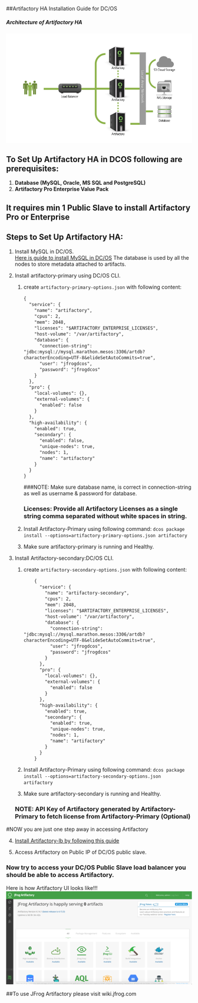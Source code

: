 ##Artifactory HA Installation Guide for DC/OS

##### Architecture of Artifactory HA

![HA Artifactory Architecture](images/HA_Diagram.png)

## To Set Up Artifactory HA in DCOS following are prerequisites:
1. **Database (MySQL, Oracle,  MS SQL and PostgreSQL)**
2. **Artifactory Pro Enterprise Value Pack**

## It requires min 1 Public Slave to install Artifactory Pro or Enterprise

## Steps to Set Up Artifactory HA:

1. Install MySQL in DC/OS.<br />
    [Here is guide to install MySQL in DC/OS](install-mysql.md)
    The database is used by all the nodes to store metadata attached to artifacts.<br />

2. Install artifactory-primary using DC/OS CLI.<br />
    1. create `artifactory-primary-options.json` with following content:
        ``` 
        {
          "service": {
            "name": "artifactory",
            "cpus": 2,
            "mem": 2048,
            "licenses": "$ARTIFACTORY_ENTERPRISE_LICENSES",
            "host-volume": "/var/artifactory",
            "database": {
              "connection-string": "jdbc:mysql://mysql.marathon.mesos:3306/artdb?characterEncoding=UTF-8&elideSetAutoCommits=true",
              "user": "jfrogdcos",
              "password": "jfrogdcos"
            }
          },
          "pro": {
            "local-volumes": {},
            "external-volumes": {
              "enabled": false
            }
          },
          "high-availability": {
            "enabled": true,
            "secondary": {
              "enabled": false,
              "unique-nodes": true,
              "nodes": 1,
              "name": "artifactory"
            }
          }
        }
        ```
        
       ###NOTE: Make sure database name, is correct in connection-string as well as username & password for database.
       ### Licenses: Provide all Artifactory Licenses as a single string comma separated without white spaces in string.
       
    2. Install Artifactory-Primary using following command:
        `dcos package install --options=artifactory-primary-options.json artifactory`
    
    3. Make sure artifactory-primary is running and Healthy.
    
3. Install Artifactory-secondary:DC/OS CLI.<br />
   
   1. create `artifactory-secondary-options.json` with following content:
      ``` 
          {
            "service": {
              "name": "artifactory-secondary",
              "cpus": 2,
              "mem": 2048,
              "licenses": "$ARTIFACTORY_ENTERPRISE_LICENSES",
              "host-volume": "/var/artifactory",
              "database": {
                "connection-string": "jdbc:mysql://mysql.marathon.mesos:3306/artdb?characterEncoding=UTF-8&elideSetAutoCommits=true",
                "user": "jfrogdcos",
                "password": "jfrogdcos"
              }
            },
            "pro": {
              "local-volumes": {},
              "external-volumes": {
                "enabled": false
              }
            },
            "high-availability": {
              "enabled": true,
              "secondary": {
                "enabled": true,
                "unique-nodes": true,
                "nodes": 1,
                "name": "artifactory"
              }
            }
          }
      ```
       
   2. Install Artifactory-Primary using following command:
           `dcos package install --options=artifactory-secondary-options.json artifactory`
       
   3. Make sure artifactory-secondary is running and Healthy.
   
   ### NOTE: API Key of Artifactory generated by Artifactory-Primary to fetch license from Artifactory-Primary (Optional)

#NOW you are just one step away in accessing Artifactory

4. [Install Artifactory-lb by following this guide](install-artifactory-lb.md)

5. Access Artifactory on Public IP of DC/OS public slave. 

### Now try to access your DC/OS Public Slave load balancer you should be able to access Artifactory.

Here is how Artifactory UI looks like!!!
![Artifactory UI](images/Artifactory_UI.png)

##To use JFrog Artifactory please visit wiki.jfrog.com

